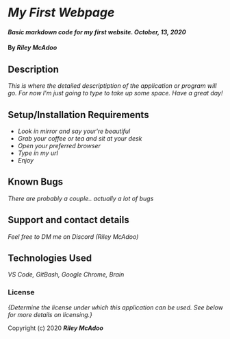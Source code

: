 # _My First Webpage_

#### _Basic markdown code for my first website. October, 13, 2020_

#### By _**Riley McAdoo**_

## Description

_This is where the detailed descriptiption of the application or program will go. For now I'm just going to type to take up some space. Have a great day!_

## Setup/Installation Requirements

* _Look in mirror and say your're beautiful_
* _Grab your coffee or tea and sit at your desk_
* _Open your preferred browser_
* _Type in my url_
* _Enjoy_


## Known Bugs

_There are probably a couple.. actually a lot of bugs_

## Support and contact details

_Feel free to DM me on Discord (Riley McAdoo)_

## Technologies Used

_VS Code, GitBash, Google Chrome, Brain_

### License

*{Determine the license under which this application can be used.  See below for more details on licensing.}*

Copyright (c) 2020 **_Riley McAdoo_**